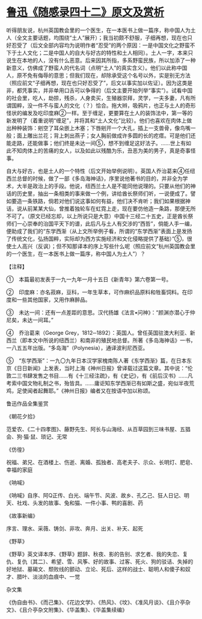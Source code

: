 # [鲁迅《随感录四十二》原文及赏析](https://www.vrrw.net/wx/7558.html)

听得朋友说，杭州英国教会里的一个医生，在一本医书上做一篇序，称中国人为土人（全文主要话题，均围绕“土人”展开）；我当初颇不舒服，子细再想，现在也只好忍受了（后文全部内容均为说明作者“忍受”的两个原因：一是中国文化之野蛮不下于土人文化；二是中国人的自大与好古的特性和土人相同）。土人一字，本来只说生在本地的人，没有什么恶意。后来因其所指，多系野蛮民族，所以加添了一种新意义，仿佛成了野蛮人的代名词（点明“土人”的真实含义）。他们以此称中国人，原不免有侮辱的意思；但我们现在，却除承受这个名号以外，实是别无方法（照应前文“子细再想，现在也只好忍受了”，后文以事实加以佐证）。因为这类是非，都凭事实，并非单用口舌可以争得的（后文主要开始列举“事实”）。试看中国的社会里，吃人，劫掠，残杀，人身卖买，生殖器崇拜，灵学，一夫多妻，凡有所谓国粹，没一件不与蛮人的文化（？）恰合。拖大辫，吸鸦片，也正与土人的奇形怪状的编发及吃印度麻②一样。至于缠足，更要算在土人的装饰法中，第一等的新发明了（着重说明“缠足”，并将其和“土人文化”比较）。他们也喜欢在肉体上做出种种装饰：剜空了耳朵嵌上木塞；下唇剜开一个大孔，插上一支兽骨，像鸟嘴一般；面上雕出兰花；背上刺出燕子；女人胸前做成许多圆的长的疙瘩。可是他们还能走路，还能做事；他们终是未达一间⑤，想不到缠足这好法子。……世上有如此不知肉体上的苦痛的女人，以及如此以残酷为乐，丑恶为美的男子，真是奇事怪事。



自大与好古，也是土人的一个特性（后文开始举例说明）。英国人乔治葛来④任纽西兰总督的时候，做了一部《多岛海神话》，序里说他著书的目的，并非全为学术，大半是政治上的手段。他说，纽西兰土人是不能同他说理的。只要从他们的神话的历史里，抽出一条相类的事来做一个例，讲给酋长祭师们听，一说便成了。譬如要造一条铁路，倘若对他们说这事如何有益，他们决不肯听；我们如果根据神话，说从前某某大仙，曾推着独轮车在虹霓上走，现在要仿他造一条路，那便无所不可了。（原文已经忘却，以上所说只是大意）中国十三经二十五史，正是酋长祭师们一心崇奉的治国平天下的谱，此后凡与土人有交涉的“西哲”，倘能人手一编，便助成了我们的“东学西渐（从上文所举例子看，所谓的“东学西渐”表面上是发扬了传统文化，弘扬国粹，实际却为西方实施经济和文化侵略提供了基础）”⑤，很使土人高兴（反讽）；但不知那译本的序上写些什么呢（照应前文“杭州英国教会里的一个医生，在一本医书上做一篇序，称中国人为土人”）？



【注释】

①　本篇最初发表于一九一九年一月十五日《新青年》第六卷第一号。

②　印度麻：亦名菽麻，豆科，一年生草本，可作麻织品原料和牲畜饲料。在印度和一些其他国家，又用作麻醉品。

③　未达一间：还有一点差距的意思。汉代扬雄《法言•问神》：“颜渊亦潜心于仲尼矣，未达一间耳。”

④　乔治葛来（George Grey，1812─1892）：英国人。曾任英国驻澳大利亚、新西兰（即本文中所说的纽西兰）和南非的殖民地总督。所著《多岛海神话》一书，一八五五年出版。“多岛海”（Polynesia），通译波利尼西亚。

⑤　“东学西渐”：一九〇九年日本汉学家槐南陈人著《东学西渐》篇，在日本东京《日日新闻》上发表，当时上海《神州日报》曾译载过这篇文章。其中说：“伦敦二三书肆发售之书目……有《十三经注疏》，有《史记》，有《前后汉书》……凡考索中国文物礼制之书，殆皆具。……庸讵知东学西渐已有如斯之盛，宛似半夜荒鸡，足使闻者起舞耶。”《神州日报》编者又在按语中加以称颂。

鲁迅作品全集鉴赏

《朝花夕拾》

范爱农、《二十四孝图》、藤野先生、阿长与山海经、从百草园到三味书屋、五猖会、狗·猫·鼠、琐记、无常

《仿徨》

祝福、弟兄、在酒楼上、伤逝、离婚、孤独者、高老夫子、示众、长明灯、肥皂、幸福的家庭

《呐喊》

《呐喊》自序、阿Q正传、白光、端午节、风波、故乡、孔乙己、狂人日记、明天、社戏、头发的故事、兔和猫、一件小事、鸭的喜剧、药

《故事新编》

序言、理水、采薇、铸剑、非攻、奔月、出关、补天、起死

《野草》

《野草》英文译本序、《野草》题辞、秋夜、影的告别、求乞者、我的失恋、复仇、复仇〔其二〕、希望、雪、风筝、好的故事、过客、死火、狗的驳诘、失掉的好地狱、墓碣文、颓败线的颤动、立论、死后、这样的战士、聪明人和傻子和奴才、腊叶、淡淡的血痕中、一觉

杂文集

《伪自由书》、《而己集》、《花边文学》、《热风》、《坟》、《准风月谈》、《且介亭杂文》、《且介亭杂文附集》、《华盖集》、《华盖集续编》

